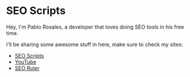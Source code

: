 # SEO Scripts

Hey, I'm Pablo Rosales, a developer that loves doing SEO tools in his free time. 

I'll be sharing some awesome stuff in here, make sure to check my sites:

* [SEO Scripts](https://gist.github.com/PabloRosales)
* [YouTube](https://www.youtube.com/channel/UCTCzyOy22H1G1_9cQeeMp5A)
* [SEO Ruler](https://seoruler.pro)
